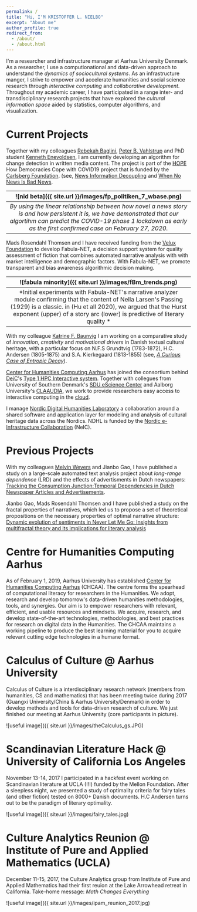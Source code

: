 ```yaml
---
permalink: /
title: "Hi, I'M KRISTOFFER L. NIELBO"
excerpt: "About me"
author_profile: true
redirect_from:
  - /about/
  - /about.html
---
```

I'm a researcher and infrastructure manager at Aarhus University Denmark. As a researcher, I use a computionational and data-driven approach to understand the _dynamics of sociocultural systems_. As an infrastructure manger, I strive to empower and accelerate humanities and social science research through _interactive computing_ and _collaborative development_. Throughout my academic career, I have participated in a range inter- and transdisciplinary research projects that have explored the _cultural information space_ aided by statistics, computer algorithms, and visualization.


Current Projects
======

Together with my colleagues [Rebekah Baglini](https://rbkh.net/), [Peter B. Vahlstrup](https://pure.au.dk/portal/da/persons/peter-bjerregaard-vahlstrup(63997fd6-cf3c-4d7e-895a-7cfbd145f22e).html) and PhD student [Kenneth Enevoldsen](https://pure.au.dk/portal/da/persons/kenneth-christian-enevoldsen(c52b8fd4-bd44-4c8e-997b-648715fd0d0d).html), I am currently developing an algorithm for change detection in written media content. The project is part of the [HOPE](https://hope-project.dk/#/) How Democracies Cope with COVID19 project that is funded by the [Carlsberg Foundation](https://www.carlsbergfondet.dk/en/News/News-from-the-Foundation/News/25-million-DKK-to-social-behavioral-research-during-the-Covid19-epidemic). (see, [News Information Decoupling](https://arxiv.org/pdf/2101.02956.pdf) and [When No News Is Bad News](https://arxiv.org/pdf/2102.06505.pdf).

| ![nid beta]({{ site.url }}/images/fp_politiken_7_wbase.png) |
|:--:| 
| *By using the linear relationship between how novel a news story is and how persistent it is, we have demonstrated that our algortihm can predict the COVID-19 phase 1 lockdown as early as the first confirmed case on February 27, 2020.* |

Mads Rosendahl Thomsen and I have received funding from the [Velux Foundation](https://veluxfoundations.dk/da/content/kaerlighed-og-vrede-syv-humanvidenskabelige-projekter-saetter-hverdagen-i-perspektiv) to develop Fabula-NET, a decision support system for quality assessment of fiction that combines automated narrative analysis with with market intelligence and demographic factors. With Fabula-NET, we promote transparent and bias awareness algorithmic decision making.

| ![fabula minority]({{ site.url }}/images/fBm_trends.png) |
|:--:| 
| *Initial experiments with Fabula-NET's narrative analyzer module confirming that the content of Nella Larsen's Passing (1929) is a classic. in (Hu et all 2020), we argued that the Hurst exponent (upper) of a story arc (lower) is predictive of literary quality * |

With my colleague [Katrine F. Baunvig](https://pure.au.dk/portal/da/persons/katrine-froekjaer-baunvig(f1e19ea4-6952-423e-930a-2bd93623a9d4).html) I am working on a comparative study of *innovation*, *creativity* and *motivational drivers* in Danish textual cultural heritage, with a particular focus on N.F.S Grundtvig (1783-1872), H.C. Andersen (1805-1875) and S.A. Kierkegaard (1813-1855) (see, [*A Curious Case of Entropic Decay*](https://doi.org/10.1093/llc/fqy054)).

[Center for Humanities Computing Aarhus](http://chcaa.io/#/) has joined the consortium behind [DeiC](https://www.deic.dk/)'s [Type 1 HPC Interactive system](https://www.deic.dk/en/supercomputing/national-hpc-facilities). Together with collegues from University of Southern Denmark's [SDU eScience Center](https://escience.sdu.dk/) and Aalborg University's [CLAAUDIA](https://www.claaudia.aau.dk/), we work to provide researchers easy access to interactive computing in the [cloud](https://cloud.sdu.dk/app/login/selection).  

I manage [Nordic Digital Humanities Laboratory](https://centre-for-humanities-computing.github.io/Nordic-Digital-Humanities-Laboratory/) a collaboration around a shared software and application layer for modeling and analysis of cultural heritage data across the Nordics. NDHL is funded by the [Nordic e-Infrastructure Collaboration](https://neic.no/) (NeIC).

Previous Projects
======

With my colleagues [Melvin Wevers](http://www.melvinwevers.nl/) and Jianbo Gao, I have published a study on a large-scale automated text analysis project about *long-range dependence* (LRD) and the effects of advertisments  in Dutch newspapers: [Tracking the Consumption Junction:Temporal Dependencies in Dutch Newspaper Articles and Advertisements](http://www.digitalhumanities.org/dhq/vol/14/2/000445/000445.html).

Jianbo Gao, Mads Rosendahl Thomsen and I have published a study on the fractal properties of narratives, which led us to propose a set of theoretical propositions on the necessary properties of optimal narrative structure: [Dynamic evolution of sentiments in Never Let Me Go: Insights from multifractal theory and its implications for literary analysis](https://hal.archives-ouvertes.fr/hal-02143896/document)


Centre for Humanities Computing Aarhus
======
As of February 1, 2019, Aarhus University has established [Center for Humanities Computing Aarhus](http://chcaa.io/#/) (CHCAA). The centre forms the spearhead of computational literacy for researchers in the Humanities.  We adopt, research and develop tomorrow's data-driven humanities methodologies, tools, and synergies. Our aim is to empower researchers with relevant, efficient, and usable resources and mindsets. We acquire, research, and develop state-of-the-art technologies, methodologies, and best practices for research on digital data in the Humanities. The CHCAA maintains a working pipeline to produce the best learning material for you to acquire relevant cutting edge technologies in a humane format.

Calculus of Culture @ Aarhus University
======
Calculus of Culture is a interdisciplinary research network (members from humanities, CS and mathematics) that has been meeting twice during 2017 (Guangxi University/China & Aarhus University/Denmark) in order to develop methods and tools for data-driven research of culture. We just finished our meeting at Aarhus University (core participants in picture).

![useful image]({{ site.url }}/images/theCalculus_gs.JPG)

Scandinavian Literature Hack @ University of California Los Angeles
======
November 13-14, 2017 I participated in a hackfest event working on Scandinavian literature at UCLA (!!!) funded by the Mellon Foundation. After a sleepless night, we
presented a study of optimality criteria for fairy tales (and other fiction) tested on 8000+ Danish documents. H.C Andersen turns out to be the paradigm of literary optimality.

![useful image]({{ site.url }}/images/fairy_tales.jpg)

Culture Analytics Reunion @ Institute of Pure and Applied Mathematics (UCLA)
======
December 11-15, 2017, the Culture Analytics group from Institute of Pure and Applied Mathematics had their first reuion at the Lake Arrowhead retreat in California. Take-home message: *Math Changes Everything*

![useful image]({{ site.url }}/images/ipam_reunion_2017.jpg)
